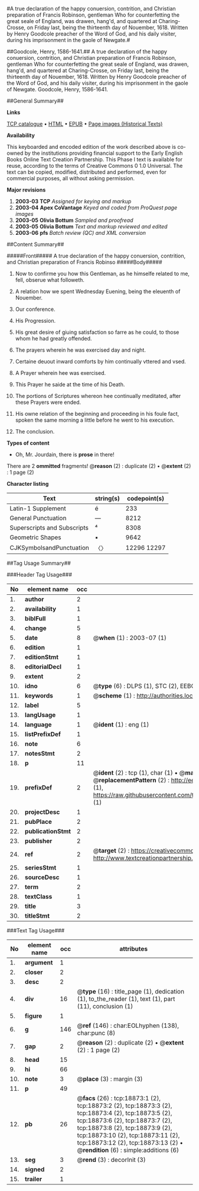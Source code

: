 #A true declaration of the happy conuersion, contrition, and Christian preparation of Francis Robinson, gentleman Who for counterfetting the great seale of England, was drawen, hang'd, and quartered at Charing-Crosse, on Friday last, being the thirteenth day of Nouember, 1618. Written by Henry Goodcole preacher of the Word of God, and his daily visiter, during his imprisonment in the gaole of Newgate.#

##Goodcole, Henry, 1586-1641.##
A true declaration of the happy conuersion, contrition, and Christian preparation of Francis Robinson, gentleman Who for counterfetting the great seale of England, was drawen, hang'd, and quartered at Charing-Crosse, on Friday last, being the thirteenth day of Nouember, 1618. Written by Henry Goodcole preacher of the Word of God, and his daily visiter, during his imprisonment in the gaole of Newgate.
Goodcole, Henry, 1586-1641.

##General Summary##

**Links**

[TCP catalogue](http://www.ota.ox.ac.uk/tcp/)  • 
[HTML](http://tei.it.ox.ac.uk/tcp/Texts-HTML/free/A01/A01873.html)  • 
[EPUB](http://tei.it.ox.ac.uk/tcp/Texts-EPUB/free/A01/A01873.epub) • 
[Page images (Historical Texts)](https://data.historicaltexts.jisc.ac.uk/view?pubId=eebo-99853489e&pageId=eebo-99853489e-18873-1)

**Availability**

This keyboarded and encoded edition of the
	       work described above is co-owned by the institutions
	       providing financial support to the Early English Books
	       Online Text Creation Partnership. This Phase I text is
	       available for reuse, according to the terms of Creative
	       Commons 0 1.0 Universal. The text can be copied,
	       modified, distributed and performed, even for
	       commercial purposes, all without asking permission.

**Major revisions**

1. __2003-03__ __TCP__ *Assigned for keying and markup*
1. __2003-04__ __Apex CoVantage__ *Keyed and coded from ProQuest page images*
1. __2003-05__ __Olivia Bottum__ *Sampled and proofread*
1. __2003-05__ __Olivia Bottum__ *Text and markup reviewed and edited*
1. __2003-06__ __pfs__ *Batch review (QC) and XML conversion*

##Content Summary##

#####Front#####
A true declaration of the happy conuersion, contrition, and Christian preparation of Francis Robinso
#####Body#####

1. Now to confirme you how this Gentleman, as he himselfe related to me, fell, obserue what followeth.

1. A relation how we spent Wednesday Euening, being the eleuenth of Nouember.

1. Our conference.

1. His Progression.

1. His great desire of giuing satisfaction so farre as he could, to those whom he had greatly offended.

1. The prayers wherein he was exercised day and night.

1. Certaine deuout inward comforts by him continually vttered and vsed.

1. A Prayer wherein hee was exercised.

1. This Prayer he saide at the time of his Death.

1. The portions of Scriptures whereon hee continually meditated, after these Prayers were ended.

1. His owne relation of the beginning and proceeding in his foule fact, spoken the same morning a little before he went to his execution.

1. The conclusion.

**Types of content**

  * Oh, Mr. Jourdain, there is **prose** in there!

There are 2 **ommitted** fragments! 
 @__reason__ (2) : duplicate (2)  •  @__extent__ (2) : 1 page (2)

**Character listing**


|Text|string(s)|codepoint(s)|
|---|---|---|
|Latin-1 Supplement|é|233|
|General Punctuation|—|8212|
|Superscripts             and Subscripts|⁴|8308|
|Geometric Shapes|▪|9642|
|CJKSymbolsandPunctuation|〈〉|12296 12297|

##Tag Usage Summary##

###Header Tag Usage###

|No|element name|occ|attributes|
|---|---|---|---|
|1.|__author__|2||
|2.|__availability__|1||
|3.|__biblFull__|1||
|4.|__change__|5||
|5.|__date__|8| @__when__ (1) : 2003-07 (1)|
|6.|__edition__|1||
|7.|__editionStmt__|1||
|8.|__editorialDecl__|1||
|9.|__extent__|2||
|10.|__idno__|6| @__type__ (6) : DLPS (1), STC (2), EEBO-CITATION (1), PROQUEST (1), VID (1)|
|11.|__keywords__|1| @__scheme__ (1) : http://authorities.loc.gov/ (1)|
|12.|__label__|5||
|13.|__langUsage__|1||
|14.|__language__|1| @__ident__ (1) : eng (1)|
|15.|__listPrefixDef__|1||
|16.|__note__|6||
|17.|__notesStmt__|2||
|18.|__p__|11||
|19.|__prefixDef__|2| @__ident__ (2) : tcp (1), char (1)  •  @__matchPattern__ (2) : ([0-9\-]+):([0-9IVX]+) (1), (.+) (1)  •  @__replacementPattern__ (2) : http://eebo.chadwyck.com/downloadtiff?vid=$1&page=$2 (1), https://raw.githubusercontent.com/textcreationpartnership/Texts/master/tcpchars.xml#$1 (1)|
|20.|__projectDesc__|1||
|21.|__pubPlace__|2||
|22.|__publicationStmt__|2||
|23.|__publisher__|2||
|24.|__ref__|2| @__target__ (2) : https://creativecommons.org/publicdomain/zero/1.0/ (1), http://www.textcreationpartnership.org/docs/. (1)|
|25.|__seriesStmt__|1||
|26.|__sourceDesc__|1||
|27.|__term__|2||
|28.|__textClass__|1||
|29.|__title__|3||
|30.|__titleStmt__|2||


###Text Tag Usage###

|No|element name|occ|attributes|
|---|---|---|---|
|1.|__argument__|1||
|2.|__closer__|2||
|3.|__desc__|2||
|4.|__div__|16| @__type__ (16) : title_page (1), dedication (1), to_the_reader (1), text (1), part (11), conclusion (1)|
|5.|__figure__|1||
|6.|__g__|146| @__ref__ (146) : char:EOLhyphen (138), char:punc (8)|
|7.|__gap__|2| @__reason__ (2) : duplicate (2)  •  @__extent__ (2) : 1 page (2)|
|8.|__head__|15||
|9.|__hi__|66||
|10.|__note__|3| @__place__ (3) : margin (3)|
|11.|__p__|49||
|12.|__pb__|26| @__facs__ (26) : tcp:18873:1 (2), tcp:18873:2 (2), tcp:18873:3 (2), tcp:18873:4 (2), tcp:18873:5 (2), tcp:18873:6 (2), tcp:18873:7 (2), tcp:18873:8 (2), tcp:18873:9 (2), tcp:18873:10 (2), tcp:18873:11 (2), tcp:18873:12 (2), tcp:18873:13 (2)  •  @__rendition__ (6) : simple:additions (6)|
|13.|__seg__|3| @__rend__ (3) : decorInit (3)|
|14.|__signed__|2||
|15.|__trailer__|1||
